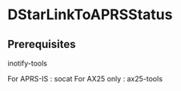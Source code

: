 # DStarLinkToAPRSStatus
## Prerequisites
inotify-tools

For APRS-IS : socat
For AX25 only : ax25-tools
